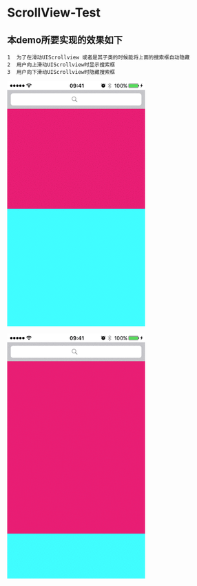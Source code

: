 # ScrollView-Test

## 本demo所要实现的效果如下
    1  为了在滑动UIScrollview 或者是其子类的时候能将上面的搜索框自动隐藏
    2  用户向上滑动UIScrollview时显示搜索框
    3  用户向下滑动UIScrollview时隐藏搜索框

![image](https://github.com/Marviszhao/ScrollView-Test/blob/master/1.gif)


![image](https://github.com/Marviszhao/ScrollView-Test/blob/master/2.gif)
